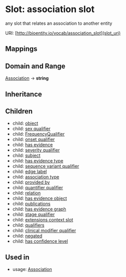 # Slot: association slot


any slot that relates an association to another entity

URI: [http://bioentity.io/vocab/association_slot](slot_uri)
## Mappings

## Domain and Range

[Association](Association.md) -> **string**
## Inheritance

## Children

 *  child: [object](object.md)
 *  child: [sex qualifier](sex_qualifier.md)
 *  child: [FrequencyQualifier](FrequencyQualifier.md)
 *  child: [onset qualifier](onset_qualifier.md)
 *  child: [has evidence](has_evidence.md)
 *  child: [severity qualifier](severity_qualifier.md)
 *  child: [subject](subject.md)
 *  child: [has evidence type](has_evidence_type.md)
 *  child: [sequence variant qualifier](sequence_variant_qualifier.md)
 *  child: [edge label](edge_label.md)
 *  child: [association type](association_type.md)
 *  child: [provided by](provided_by.md)
 *  child: [quantifier qualifier](quantifier_qualifier.md)
 *  child: [relation](relation.md)
 *  child: [has evidence object](has_evidence_object.md)
 *  child: [publications](publications.md)
 *  child: [has evidence graph](has_evidence_graph.md)
 *  child: [stage qualifier](stage_qualifier.md)
 *  child: [extensions context slot](extensions_context_slot.md)
 *  child: [qualifiers](qualifiers.md)
 *  child: [clinical modifier qualifier](clinical_modifier_qualifier.md)
 *  child: [negated](negated.md)
 *  child: [has confidence level](has_confidence_level.md)
## Used in

 *  usage: [Association](Association.md)
